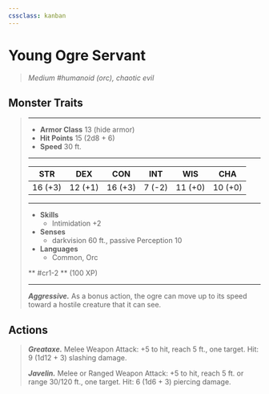 ```yaml
---
cssclass: kanban
---
```


# Young Ogre Servant
>*Medium #humanoid (orc), chaotic evil*
## Monster Traits
>___
>- **Armor Class** 13 (hide armor)
>- **Hit Points** 15 (2d8 + 6)
>- **Speed** 30 ft.
>___
>|STR|DEX|CON|INT|WIS|CHA|
>|:---:|:---:|:---:|:---:|:---:|:---:|
>|16 (+3)|12 (+1)|16 (+3)|7 (-2)|11 (+0)|10 (+0)|
>___
>- **Skills**
>	 - Intimidation +2
>- **Senses**
>	 - darkvision 60 ft., passive Perception 10
>- **Languages**
>	 - Common, Orc
>
> ** #cr1-2 ** (100 XP)
>___
>***Aggressive.*** As a bonus action, the ogre can move up to its speed toward a hostile creature that it can see.  
>
## Actions
>***Greataxe.*** Melee Weapon Attack: +5 to hit, reach 5 ft., one target. Hit: 9 (1d12 + 3) slashing damage.  
>
>***Javelin.*** Melee  or Ranged Weapon Attack: +5 to hit, reach 5 ft. or range 30/120 ft., one target. Hit: 6 (1d6 + 3) piercing damage.